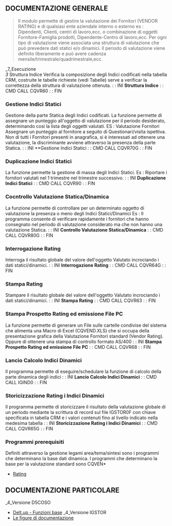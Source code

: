 ## DOCUMENTAZIONE GENERALE

>Il modulo permette di gestire la valutazione dei Fornitori (VENDOR RATING) e di qualsiasi ente aziendale interno o esterno es :  Dipendenti, Clienti, centri di lavoro,ecc. o combinazione di oggetti Fornitore-Famiglia prodotti, Dipendente-Centro di lavoro,ecc.
Per ogni tipo di valutazione viene associata una struttura di valutazione che può prevedere dati statici e/o dinamici.
Il periodo di valutazione viene definito liberamente e può avere cadenza mensile/trimestrale/quadrimestrale,ecc.

_7_Esecuzione        
_3_ Struttura Indice
Verifica la composizione degli Indici codificati nella tabella CRM,
costruite le tabelle richieste (vedi Tabelle) serve a verificar la
correttezza della struttura di valutazione ottenuta.
 :  : INI **Struttura Indice**
 :  : CMD CALL CQVR60
 :  : FIN
### Gestione Indici Statici
Gestione della parte Statica degli Indici codificati.
La funzione permette di assegnare un punteggio all'oggetto di valutazione
per il periodo desiderato, determinando cosi la lista degli oggetti
valutati.
ES :  Valutazione Fornitori
    Assegnare un punteggio al fornitore a seguito di Questionari/visita
    ispettiva.
    Non di tutti i Fornitori presenti in anagrafica, si è interessati ad
    ottenere una valutazione, la discriminante avviene attraverso la
    presenza della parte Statica.
 :  : INI **Gestione Indici Statici
 :  : CMD CALL CQVR70G
 :  : FIN
### Duplicazione Indici Statici
La funzione permette la gestione di massa degli Indici Statici.
Es :  Riportare i fornitori valutati nel 1 trimestre nel trimestre successivo.
 :  : INI **Duplicazione Indici Statici**
 :  : CMD CALL CQVR90
 :  : FIN
### Cocntrollo Valutazione Statica/Dinamica
La funzione permette di controllare per un determinato oggetto di valutazione
la presenza o meno degli Indici Statici/Dinamici
Es :  Il programma consente di verificare rapidamente i fornitori che hanno
    consegnato nel periodo di valutazione considerato ma che non hanno una
    valutazione Statica.
 :  : INI **Controllo Valutazione Statica/Dinamica**
 :  : CMD CALL CQVR80G
 :  : FIN
### Interrogazione Rating
Interroga il risultato globale del valore dell'oggetto Valutato incrociando
i dati statici/dinamici.
 :  : INI **Interrogazione Rating**
 :  : CMD CALL CQVR64G
 :  : FIN
### Stampa Rating
Stampare il risultato globale del valore dell'oggetto Valutato incrociando
i dati statici/dinamici.
 :  : INI **Stampa Rating**
 :  : CMD CALL CQVR63
 :  : FIN
### Stampa Prospetto Rating ed emissione File PC
La funzione permette di generare un File sulle cartelle condivise del sistema
che alimenta una Macro di Excel (CQVEND.XLS) che si occupa della presentazione
grafica della Valutazione Fornitori standard (Vendor Rating).
Oppure di ottenere una stampa di controllo formato AS/400
 :  : INI **Stampa Prospetto Rating ed emissione File PC**
 :  : CMD CALL CQVR68
 :  : FIN
### Lancio Calcolo Indici Dinamici
Il programma permette di eseguire/schedulare la funzione di calcolo della
parte dinamica degli indici
 :  : INI **Lancio Calcolo Indici Dinamici**
 :  : CMD CALL IGIND0
 :  : FIN
### Storicizzazione Rating i Indici Dinamici
Il programma permette di storicizzare il risultato della valutazione
globale di un periodo mediante la scrittura di record sul file IGSTOR0F
con chiave specificata in tabella CRM e i valori contenuti fino al
livello indicato nella medesima tabella
 :  : INI **Storicizzazione Rating i Indici Dinamici**
 :  : CMD CALL CQVR65G
 :  : FIN

### Programmi prerequisiti
Definiti attraverso la gestione legami area/tema/sintesi sono i programmi
che determinano la base dati dinamica. I programmi che determinano la
base per la valutazione standard sono CQVEN\*

- [Rating](Sorgenti/DOC/TA/B£AMO/CQVEND_01)

## DOCUMENTAZIONE PARTICOLARE
_4_Versione D5COSO 
- [Delt.up - Funzioni base](Sorgenti/DOC/TA/B£AMO/D5)
_4_Versione IGSTOR 
- [Le figure di documentazione](Sorgenti/DOC/TA/B£AMO/IG)
